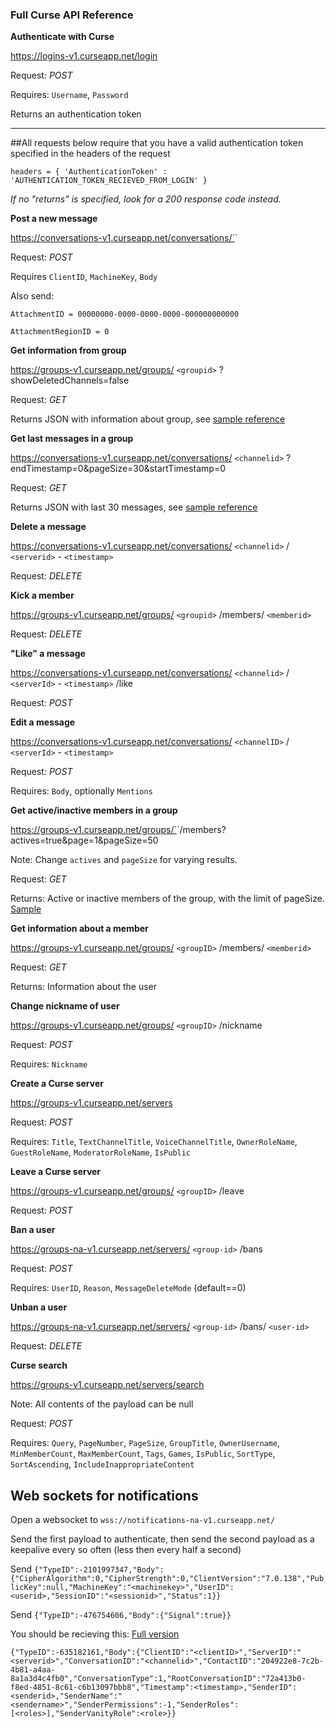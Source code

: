 ### Full Curse API Reference

**Authenticate with Curse**

https://logins-v1.curseapp.net/login

Request: *POST*

Requires: `Username`, `Password`

Returns an authentication token

---

##All requests below require that you have a valid authentication token specified in the headers of the request

`headers = { 'AuthenticationToken' : 'AUTHENTICATION_TOKEN_RECIEVED_FROM_LOGIN' }`

*If no "returns" is specified, look for a 200 response code instead.*

**Post a new message**

https://conversations-v1.curseapp.net/conversations/`<channelid>`

Request: *POST*

Requires `ClientID`, `MachineKey`, `Body`

Also send:

`AttachmentID = 00000000-0000-0000-0000-000000000000`

`AttachmentRegionID = 0`

**Get information from group**

https://groups-v1.curseapp.net/groups/ `<groupid>` ?showDeletedChannels=false

Request: *GET*

Returns JSON with information about group, see [sample reference](http://pastebin.com/jwBbuawZ)

**Get last messages in a group**

https://conversations-v1.curseapp.net/conversations/ `<channelid>` ?endTimestamp=0&pageSize=30&startTimestamp=0

Request: *GET*

Returns JSON with last 30 messages, see [sample reference](http://pastebin.com/YqV4Dy3D)

**Delete a message**

https://conversations-v1.curseapp.net/conversations/ `<channelid>` / `<serverid>` - `<timestamp>`

Request: *DELETE*

**Kick a member**

https://groups-v1.curseapp.net/groups/ `<groupid>` /members/ `<memberid>`

Request: *DELETE*

**"Like" a message**

https://conversations-v1.curseapp.net/conversations/ `<channelid>` / `<serverId>` - `<timestamp>` /like

Request: *POST*

**Edit a message**

https://conversations-v1.curseapp.net/conversations/ `<channelID>` / `<serverId>` - `<timestamp>`

Request: *POST*

Requires: `Body`, optionally `Mentions`

**Get active/inactive members in a group**

https://groups-v1.curseapp.net/groups/`<channelid>`/members?actives=true&page=1&pageSize=50

Note: Change `actives` and `pageSize` for varying results.

Request: *GET*

Returns: Active or inactive members of the group, with the limit of pageSize. [Sample](http://pastebin.com/Sn9iMFN1)

**Get information about a member**

https://groups-v1.curseapp.net/groups/ `<groupID>` /members/ `<memberid>`

Request: *GET*

Returns: Information about the user

**Change nickname of user**

https://groups-v1.curseapp.net/groups/ `<groupID>` /nickname

Request: *POST*

Requires: `Nickname`

**Create a Curse server**

https://groups-v1.curseapp.net/servers

Request: *POST*

Requires: `Title`, `TextChannelTitle`, `VoiceChannelTitle`, `OwnerRoleName`, `GuestRoleName`, `ModeratorRoleName`, `IsPublic`

**Leave a Curse server**

https://groups-v1.curseapp.net/groups/ `<groupID>` /leave

Request: *POST*

**Ban a user**

https://groups-na-v1.curseapp.net/servers/ `<group-id>` /bans

Request: *POST*

Requires: `UserID`, `Reason`, `MessageDeleteMode` (default==0)

**Unban a user**

https://groups-na-v1.curseapp.net/servers/ `<group-id>` /bans/ `<user-id>`

Request: *DELETE*

**Curse search**

https://groups-v1.curseapp.net/servers/search

Note: All contents of the payload can be null

Request: *POST*

Requires: `Query`, `PageNumber`, `PageSize`, `GroupTitle`, `OwnerUsername`, `MinMemberCount`, `MaxMemberCount`, `Tags`, `Games`, `IsPublic`, `SortType`, `SortAscending`, `IncludeInappropriateContent`

## Web sockets for notifications

Open a websocket to `wss://notifications-na-v1.curseapp.net/`

Send the first payload to authenticate, then send the second payload as a keepalive every so often (less then every half a second)

Send `{"TypeID":-2101997347,"Body":{"CipherAlgorithm":0,"CipherStrength":0,"ClientVersion":"7.0.138","PublicKey":null,"MachineKey":"<machinekey>","UserID":<userid>,"SessionID":"<sessionid>","Status":1}}`

Send `{"TypeID":-476754606,"Body":{"Signal":true}}`

You should be recieving this: [Full version](http://pastebin.com/RBxH2FUY)

`{"TypeID":-635182161,"Body":{"ClientID":"<clientID>","ServerID":"<serverid>","ConversationID":"<channelid>","ContactID":"204922e8-7c2b-4b81-a4aa-8a1a3d4c4fb0","ConversationType":1,"RootConversationID":"72a413b0-f8ed-4851-8c61-c6b13097bbb8","Timestamp":<timestamp>,"SenderID":<senderid>,"SenderName":"<sendername>","SenderPermissions":-1,"SenderRoles":[<roles>],"SenderVanityRole":<role>}}`
